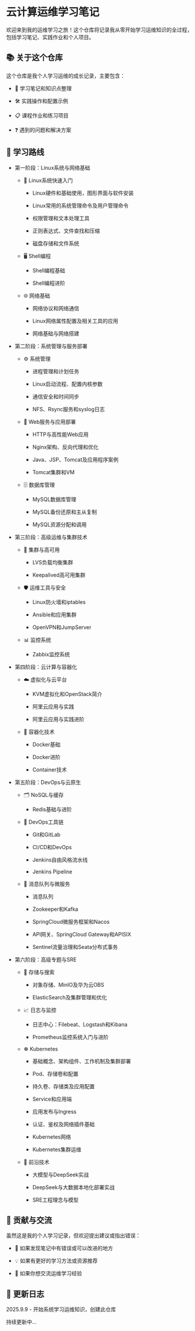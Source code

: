 # 云计算运维学习笔记
欢迎来到我的运维学习之旅！这个仓库将记录我从零开始学习运维知识的全过程，包括学习笔记、实践作业和个人项目。

## 📚 关于这个仓库
这个仓库是我个人学习运维的成长记录，主要包含：

- 📝 学习笔记和知识点整理

- 🛠️ 实践操作和配置示例

- 📋 课程作业和练习项目

- ❓ 遇到的问题和解决方案

## 🚀 学习路线

- 第一阶段：Linux系统与网络基础
  - 📖 Linux系统快速入门
    - Linux硬件和基础使用，图形界面与软件安装

    - Linux常用的系统管理命令及用户管理命令

    - 权限管理和文本处理工具

    - 正则表达式、文件查找和压缩

    - 磁盘存储和文件系统

  - 🖥️ Shell编程
    - Shell编程基础

    - Shell编程进阶

  - 🌐 网络基础
    - 网络协议和网络通信

    - Linux网络属性配置及相关工具的应用

    - 网络基础与网络搭建

- 第二阶段：系统管理与服务部署
  - ⚙️ 系统管理
    - 进程管理和计划任务

    - Linux启动流程、配置内核参数

    - 通信安全和时间同步

    - NFS、Rsync服务和syslog日志

  - 🚀 Web服务与应用部署
    - HTTP与高性能Web应用

    - Nginx架构、反向代理和优化

    - Java、JSP、Tomcat及应用程序案例

    - Tomcat集群和VM

  - 🗄️ 数据库管理
    - MySQL数据库管理

    - MySQL备份还原和主从复制

    - MySQL资源分配和调用

- 第三阶段：高级运维与集群技术
  - 🔄 集群与高可用
    - LVS负载均衡集群

    - Keepalived高可用集群

  - 🛡️ 运维工具与安全
    - Linux防火墙和iptables

    - Ansible和应用集群

    - OpenVPN和JumpServer

  - 📊 监控系统
    - Zabbix监控系统

- 第四阶段：云计算与容器化
  - ☁️ 虚拟化与云平台
    - KVM虚拟化和OpenStack简介

    - 阿里云应用与实践

    - 阿里云应用与实践进阶

  - 🐳 容器化技术
    - Docker基础

    - Docker进阶

    - Container技术

- 第五阶段：DevOps与云原生
  - 🗂️ NoSQL与缓存
    - Redis基础与进阶

  - 🔧 DevOps工具链
    - Git和GitLab

    - CI/CD和DevOps

    - Jenkins自由风格流水线

    - Jenkins Pipeline

  - 📨 消息队列与微服务
    - 消息队列

    - Zookeeper和Kafka

    - SpringCloud微服务框架和Nacos

    - API网关、SpringCloud Gateway和APISIX

    - Sentinel流量治理和Seata分布式事务

- 第六阶段：高级专题与SRE
  - 💾 存储与搜索
    - 对象存储、MinIO及华为云OBS

    - ElasticSearch及集群管理和优化

  - 📈 日志与监控
    - 日志中心：Filebeat、Logstash和Kibana

    - Prometheus监控系统入门与进阶

  - ☸️ Kubernetes
    - 基础概念、架构组件、工作机制及集群部署

    - Pod、存储卷和配置

    - 持久卷、存储类及应用配置

    - Service和应用端

    - 应用发布与Ingress

    - 认证、鉴权及网络插件基础

    - Kubernetes网络

    - Kubernetes集群运维

  - 🚀 前沿技术
    - 大模型与DeepSeek实战

    - DeepSeek与大数据本地化部署实战

    - SRE工程理念与模型

## 🤝 贡献与交流
虽然这是我的个人学习记录，但欢迎提出建议或指出错误：

- 🐛 如果发现笔记中有错误或可以改进的地方

- 💡 如果有更好的学习方法或资源推荐

- 💬 如果你想交流运维学习经验

## 📝 更新日志
2025.9.9 - 开始系统学习运维知识，创建此仓库

持续更新中...
